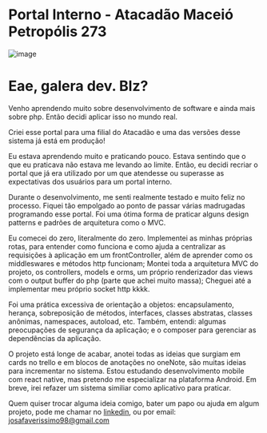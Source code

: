 # Portal Interno - Atacadão Maceió Petropólis 273

![image](https://github.com/josafaverissimo/atacadao-portal273/assets/50150682/7ae8df54-7160-430f-aa9f-51d07aa5e55e)


# Eae, galera dev. Blz?

Venho aprendendo muito sobre desenvolvimento de software e ainda mais sobre php. Então decidi aplicar isso no mundo real.

Criei esse portal para uma filial do Atacadão e uma das versões desse sistema já está em produção!

Eu estava aprendendo muito e praticando pouco. Estava sentindo que o que eu praticava não estava me levando ao limite. Então, eu decidi recriar o portal que já era utilizado por um que atendesse ou superasse as expectativas dos usuários para um portal interno.

Durante o desenvolvimento, me senti realmente testado e muito feliz no processo. Fiquei tão empolgado ao ponto de passar várias madrugadas programando esse portal. Foi uma ótima forma de praticar alguns design patterns e padrões de arquitetura como o MVC.

Eu comecei do zero, literalmente do zero. Implementei as minhas próprias rotas, para entender como funciona e como ajuda a centralizar as requisições à aplicação em um frontController, além de aprender como os middleswares e métodos http funcionam; Montei toda a arquitetura MVC do projeto, os controllers, models e orms, um próprio renderizador das views com o output buffer do php (parte que achei muito massa); Cheguei até a implementar meu próprio socket http kkkk.

Foi uma prática excessiva de orientação a objetos: encapsulamento, herança, sobreposição de métodos, interfaces, classes abstratas, classes anônimas, namespaces, autoload, etc. Também, entendi: algumas preocupações de segurança da aplicação; e o composer para gerenciar as dependências da aplicação.

O projeto está longe de acabar, anotei todas as ideias que surgiam em cards no trello e em blocos de anotações no oneNote, são muitas ideias para incrementar no sistema. Estou estudando desenvolvimento mobile com react native, mas pretendo me especializar na plataforma Android. Em breve, irei refazer um sistema similiar como aplicativo para praticar.

Quem quiser trocar alguma ideia comigo, bater um papo ou ajuda em algum projeto, pode me chamar no <a href="https://www.linkedin.com/in/josafaverissimo/">linkedin</a>, ou por email: josafaverissimo98@gmail.com


